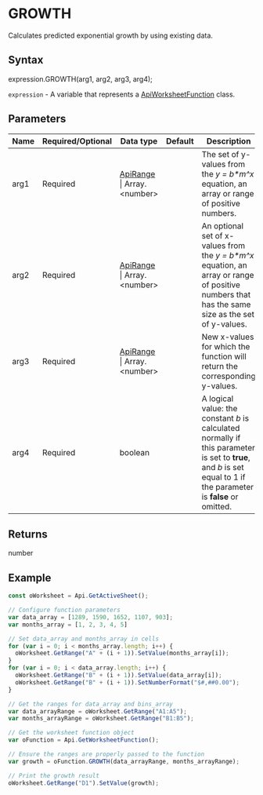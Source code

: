 # GROWTH

Calculates predicted exponential growth by using existing data.

## Syntax

expression.GROWTH(arg1, arg2, arg3, arg4);

`expression` - A variable that represents a [ApiWorksheetFunction](../ApiWorksheetFunction.md) class.

## Parameters

| **Name** | **Required/Optional** | **Data type** | **Default** | **Description** |
| ------------- | ------------- | ------------- | ------------- | ------------- |
| arg1 | Required | [ApiRange](../../ApiRange/ApiRange.md) &#124; Array.&lt;number&gt; |  | The set of y-values from the <em>y = b*m^x</em> equation, an array or range of positive numbers. |
| arg2 | Required | [ApiRange](../../ApiRange/ApiRange.md) &#124; Array.&lt;number&gt; |  | An optional set of x-values from the <em>y = b*m^x</em> equation, an array or range of positive numbers that has the same size as the set of y-values. |
| arg3 | Required | [ApiRange](../../ApiRange/ApiRange.md) &#124; Array.&lt;number&gt; |  | New x-values for which the function will return the corresponding y-values. |
| arg4 | Required | boolean |  | A logical value: the constant <em>b</em> is calculated normally if this parameter is set to **true**, and <em>b</em> is set equal to 1 if the parameter is **false** or omitted. |

## Returns

number

## Example



```javascript
const oWorksheet = Api.GetActiveSheet();

// Configure function parameters
var data_array = [1289, 1590, 1652, 1107, 903]; 
var months_array = [1, 2, 3, 4, 5]

// Set data_array and months_array in cells
for (var i = 0; i < months_array.length; i++) {
  oWorksheet.GetRange("A" + (i + 1)).SetValue(months_array[i]);
}
for (var i = 0; i < data_array.length; i++) {
  oWorksheet.GetRange("B" + (i + 1)).SetValue(data_array[i]);
  oWorksheet.GetRange("B" + (i + 1)).SetNumberFormat("$#,##0.00");
}

// Get the ranges for data_array and bins_array
var data_arrayRange = oWorksheet.GetRange("A1:A5");
var months_arrayRange = oWorksheet.GetRange("B1:B5");

// Get the worksheet function object
var oFunction = Api.GetWorksheetFunction();

// Ensure the ranges are properly passed to the function
var growth = oFunction.GROWTH(data_arrayRange, months_arrayRange);

// Print the growth result
oWorksheet.GetRange("D1").SetValue(growth);

```
